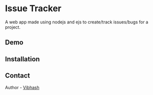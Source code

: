# Issue Tracker
   A web app made using nodejs and ejs to create/track issues/bugs for a project.

## Demo
  
## Installation

## Contact
Author - [Vibhash](https://github.com/vibhashk007/)
